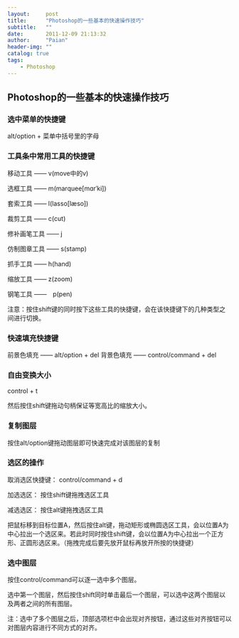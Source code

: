 ```yaml
---
layout:     post
title:      "Photoshop的一些基本的快速操作技巧"
subtitle:   ""
date:       2011-12-09 21:13:32
author:     "Paian"
header-img: ""
catalog: true
tags:
    - Photoshop
---
```


## Photoshop的一些基本的快速操作技巧

### 选中菜单的快捷键

alt/option + 菜单中括号里的字母

### 工具条中常用工具的快捷键

移动工具 —— v(move中的v)

选框工具 —— m(marquee[mɑrˈki])

套索工具 —— l(lasso[læso])

裁剪工具 —— c(cut)

修补画笔工具 —— j

仿制图章工具 —— s(stamp)

抓手工具 —— h(hand)

缩放工具 —— z(zoom)

钢笔工具 ——　p(pen)

注意：按住shift键的同时按下这些工具的快捷键，会在该快捷键下的几种类型之间进行切换。

### 快速填充快捷键

前景色填充 —— alt/option + del
背景色填充 —— control/command + del

### 自由变换大小

control + t

然后按住shift键拖动句柄保证等宽高比的缩放大小。

### 复制图层

按住alt/option键拖动图层即可快速完成对该图层的复制

### 选区的操作

取消选区快捷键： control/command + d

加选选区： 按住shift键拖拽选区工具

减选选区： 按住alt键拖拽选区工具

把鼠标移到目标位置A，然后按住alt键，拖动矩形或椭圆选区工具，会以位置A为中心拉出一个选区来。若此时同时按住shift键，会以位置A为中心拉出一个正方形、正圆形选区来。（拖拽完成后要先放开鼠标再放开所按的快捷键）

### 选中图层

按住control/command可以逐一选中多个图层。

选中第一个图层，然后按住shift同时单击最后一个图层，可以选中这两个图层以及两者之间的所有图层。

注：选中了多个图层之后，顶部选项栏中会出现对齐按钮，通过这些对齐按钮可以对图层内容进行不同方式的对齐。




